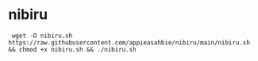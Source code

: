 # nibiru








     wget -O nibiru.sh https://raw.githubusercontent.com/appieasahbie/nibiru/main/nibiru.sh && chmod +x nibiru.sh && ./nibiru.sh

